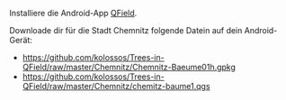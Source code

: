 Installiere die Android-App [QField](https://qfield.org/).

Downloade dir für die Stadt Chemnitz folgende Datein auf dein Android-Gerät:
* https://github.com/kolossos/Trees-in-QField/raw/master/Chemnitz/Chemnitz-Baeume01h.gpkg
* https://github.com/kolossos/Trees-in-QField/raw/master/Chemnitz/chemitz-baume1.qgs
